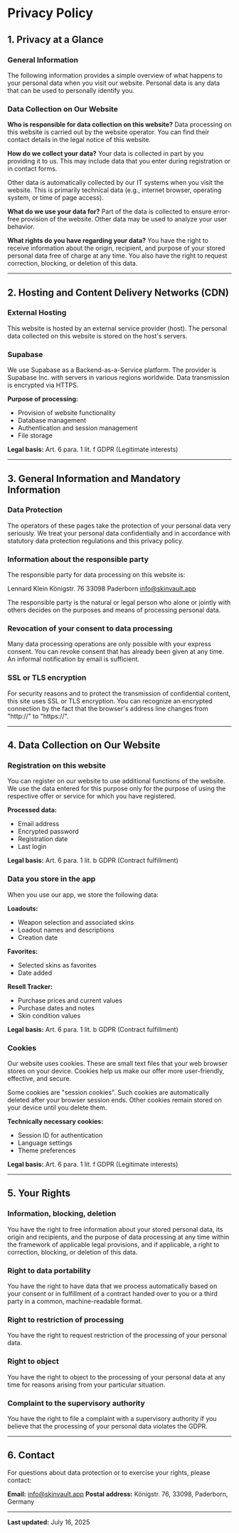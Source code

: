 # Privacy Policy

## 1. Privacy at a Glance

### General Information
The following information provides a simple overview of what happens to your personal data when you visit our website. Personal data is any data that can be used to personally identify you.

### Data Collection on Our Website

**Who is responsible for data collection on this website?**
Data processing on this website is carried out by the website operator. You can find their contact details in the legal notice of this website.

**How do we collect your data?**
Your data is collected in part by you providing it to us. This may include data that you enter during registration or in contact forms.

Other data is automatically collected by our IT systems when you visit the website. This is primarily technical data (e.g., internet browser, operating system, or time of page access).

**What do we use your data for?**
Part of the data is collected to ensure error-free provision of the website. Other data may be used to analyze your user behavior.

**What rights do you have regarding your data?**
You have the right to receive information about the origin, recipient, and purpose of your stored personal data free of charge at any time. You also have the right to request correction, blocking, or deletion of this data.

---

## 2. Hosting and Content Delivery Networks (CDN)

### External Hosting
This website is hosted by an external service provider (host). The personal data collected on this website is stored on the host's servers.

### Supabase
We use Supabase as a Backend-as-a-Service platform. The provider is Supabase Inc. with servers in various regions worldwide. Data transmission is encrypted via HTTPS.

**Purpose of processing:**
- Provision of website functionality
- Database management
- Authentication and session management
- File storage

**Legal basis:**
Art. 6 para. 1 lit. f GDPR (Legitimate interests)

---

## 3. General Information and Mandatory Information

### Data Protection
The operators of these pages take the protection of your personal data very seriously. We treat your personal data confidentially and in accordance with statutory data protection regulations and this privacy policy.

### Information about the responsible party
The responsible party for data processing on this website is:

Lennard Klein
Königstr. 76
33098 Paderborn
info@skinvault.app

The responsible party is the natural or legal person who alone or jointly with others decides on the purposes and means of processing personal data.

### Revocation of your consent to data processing
Many data processing operations are only possible with your express consent. You can revoke consent that has already been given at any time. An informal notification by email is sufficient.

### SSL or TLS encryption
For security reasons and to protect the transmission of confidential content, this site uses SSL or TLS encryption. You can recognize an encrypted connection by the fact that the browser's address line changes from "http://" to "https://".

---

## 4. Data Collection on Our Website

### Registration on this website
You can register on our website to use additional functions of the website. We use the data entered for this purpose only for the purpose of using the respective offer or service for which you have registered.

**Processed data:**
- Email address
- Encrypted password
- Registration date
- Last login

**Legal basis:**
Art. 6 para. 1 lit. b GDPR (Contract fulfillment)

### Data you store in the app
When you use our app, we store the following data:

**Loadouts:**
- Weapon selection and associated skins
- Loadout names and descriptions
- Creation date

**Favorites:**
- Selected skins as favorites
- Date added

**Resell Tracker:**
- Purchase prices and current values
- Purchase dates and notes
- Skin condition values

**Legal basis:**
Art. 6 para. 1 lit. b GDPR (Contract fulfillment)

### Cookies
Our website uses cookies. These are small text files that your web browser stores on your device. Cookies help us make our offer more user-friendly, effective, and secure.

Some cookies are "session cookies". Such cookies are automatically deleted after your browser session ends. Other cookies remain stored on your device until you delete them.

**Technically necessary cookies:**
- Session ID for authentication
- Language settings
- Theme preferences

**Legal basis:**
Art. 6 para. 1 lit. f GDPR (Legitimate interests)

---

## 5. Your Rights

### Information, blocking, deletion
You have the right to free information about your stored personal data, its origin and recipients, and the purpose of data processing at any time within the framework of applicable legal provisions, and if applicable, a right to correction, blocking, or deletion of this data.

### Right to data portability
You have the right to have data that we process automatically based on your consent or in fulfillment of a contract handed over to you or a third party in a common, machine-readable format.

### Right to restriction of processing
You have the right to request restriction of the processing of your personal data.

### Right to object
You have the right to object to the processing of your personal data at any time for reasons arising from your particular situation.

### Complaint to the supervisory authority
You have the right to file a complaint with a supervisory authority if you believe that the processing of your personal data violates the GDPR.

---

## 6. Contact

For questions about data protection or to exercise your rights, please contact:

**Email:** info@skinvault.app
**Postal address:** Königstr. 76, 33098, Paderborn, Germany

---

**Last updated:** July 16, 2025